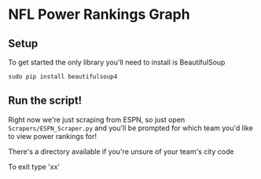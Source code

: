 # NFL Power Rankings Graph

## Setup

To get started the only library you'll need to install is BeautifulSoup
```
sudo pip install beautifulsoup4
```

## Run the script!

Right now we're just scraping from ESPN, so just open
`Scrapers/ESPN_Scraper.py` and you'll be prompted for which team you'd
like to view power rankings for!

There's a directory available if you're unsure of your team's city code

To exit type 'xx'
